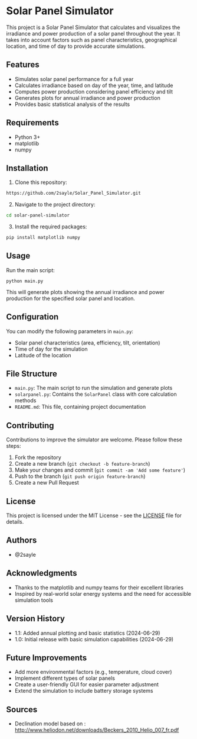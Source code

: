 # Solar Panel Simulator

This project is a Solar Panel Simulator that calculates and visualizes the irradiance and power production of a solar panel throughout the year. It takes into account factors such as panel characteristics, geographical location, and time of day to provide accurate simulations.

## Features
- Simulates solar panel performance for a full year
- Calculates irradiance based on day of the year, time, and latitude
- Computes power production considering panel efficiency and tilt
- Generates plots for annual irradiance and power production
- Provides basic statistical analysis of the results

## Requirements
- Python 3+
- matplotlib
- numpy

## Installation
1. Clone this repository:
```bash
https://github.com/2sayle/Solar_Panel_Simulator.git
```
2. Navigate to the project directory:
```bash
cd solar-panel-simulator
```
3. Install the required packages:
```bash
pip install matplotlib numpy
```

## Usage
Run the main script:
``` 
python main.py
```
This will generate plots showing the annual irradiance and power production for the specified solar panel and location.

## Configuration
You can modify the following parameters in `main.py`:
- Solar panel characteristics (area, efficiency, tilt, orientation)
- Time of day for the simulation
- Latitude of the location

## File Structure
- `main.py`: The main script to run the simulation and generate plots
- `solarpanel.py`: Contains the `SolarPanel` class with core calculation methods
- `README.md`: This file, containing project documentation

## Contributing
Contributions to improve the simulator are welcome. Please follow these steps:
1. Fork the repository
2. Create a new branch (`git checkout -b feature-branch`)
3. Make your changes and commit (`git commit -am 'Add some feature'`)
4. Push to the branch (`git push origin feature-branch`)
5. Create a new Pull Request

## License
This project is licensed under the MIT License - see the [LICENSE](LICENSE) file for details.

## Authors
- @2sayle

## Acknowledgments
- Thanks to the matplotlib and numpy teams for their excellent libraries
- Inspired by real-world solar energy systems and the need for accessible simulation tools

## Version History
- 1.1: Added annual plotting and basic statistics (2024-06-29)
- 1.0: Initial release with basic simulation capabilities (2024-06-29)

## Future Improvements
- Add more environmental factors (e.g., temperature, cloud cover)
- Implement different types of solar panels
- Create a user-friendly GUI for easier parameter adjustment
- Extend the simulation to include battery storage systems

## Sources
- Declination model based on : http://www.heliodon.net/downloads/Beckers_2010_Helio_007_fr.pdf
